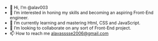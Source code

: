 - 👋 Hi, I’m @alav003
- 👀 I’m interested in honing my skills and becoming an aspiring Front-End engineer.
- 🌱 I’m currently learning and mastering Html, CSS and JavaScript.
- 💞️ I’m looking to collaborate on any sort of Front-End project.
- 📫 How to reach me alavasssse2006@gmail.com

<!---
alav003/alav003 is a ✨ special ✨ repository because its `README.md` (this file) appears on your GitHub profile.
You can click the Preview link to take a look at your changes.
--->
